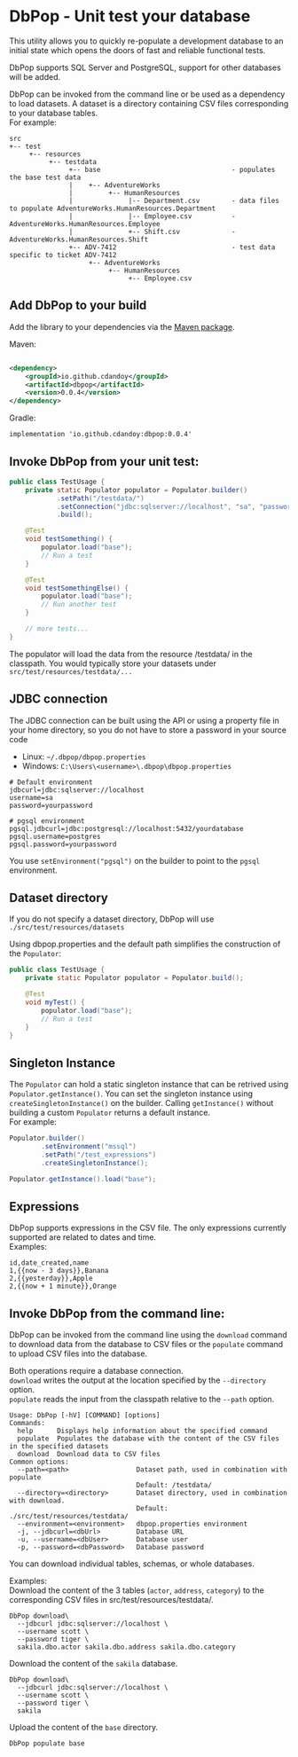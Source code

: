 # DbPop - Unit test your database

This utility allows you to quickly re-populate a development database to an initial state
which opens the doors of fast and reliable functional tests.

DbPop supports SQL Server and PostgreSQL, support for other databases will be added.

DbPop can be invoked from the command line or be used as a dependency to load datasets.
A dataset is a directory containing CSV files corresponding to your database tables.<br/>
For example:

```
src
+-- test
     +-- resources 
          +-- testdata
               +-- base                                 - populates the base test data
               |    +-- AdventureWorks
               |         +-- HumanResources
               |              |-- Department.csv        - data files to populate AdventureWorks.HumanResources.Department                                  
               |              |-- Employee.csv          -                        AdventureWorks.HumanResources.Employee                              
               |              +-- Shift.csv             -                        AdventureWorks.HumanResources.Shift                          
               +-- ADV-7412                             - test data specific to ticket ADV-7412           
                    +-- AdventureWorks
                         +-- HumanResources
                              +-- Employee.csv
```

## Add DbPop to your build

Add the library to your dependencies via the [Maven package](https://mvnrepository.com/artifact/io.github.cdandoy/dbpop).

Maven:

```xml

<dependency>
    <groupId>io.github.cdandoy</groupId>
    <artifactId>dbpop</artifactId>
    <version>0.0.4</version>
</dependency>
```

Gradle:

```
implementation 'io.github.cdandoy:dbpop:0.0.4'
```

## Invoke DbPop from your unit test:

```java
public class TestUsage {
    private static Populator populator = Populator.builder()
            .setPath("/testdata/")
            .setConnection("jdbc:sqlserver://localhost", "sa", "password")
            .build();

    @Test
    void testSomething() {
        populator.load("base");
        // Run a test
    }

    @Test
    void testSomethingElse() {
        populator.load("base");
        // Run another test
    }

    // more tests...
}
```
The populator will load the data from the resource /testdata/ in the classpath.
You would typically store your datasets under `src/test/resources/testdata/...`
## JDBC connection

The JDBC connection can be built using the API or using a property file in your home directory, so you do not have to store a password in your source code

* Linux: `~/.dbpop/dbpop.properties`
* Windows: `C:\Users\<username>\.dbpop\dbpop.properties`

```properties
# Default environment
jdbcurl=jdbc:sqlserver://localhost
username=sa
password=yourpassword

# pgsql environment
pgsql.jdbcurl=jdbc:postgresql://localhost:5432/yourdatabase
pgsql.username=postgres
pgsql.password=yourpassword
```

You use `setEnvironment("pgsql")` on the builder to point to the `pgsql` environment.

## Dataset directory

If you do not specify a dataset directory, DbPop will use `./src/test/resources/datasets`

Using dbpop.properties and the default path simplifies the construction of the `Populator`:

```java
public class TestUsage {
    private static Populator populator = Populator.build();

    @Test
    void myTest() {
        populator.load("base");
        // Run a test
    }
}
```

## Singleton Instance
The `Populator` can hold a static singleton instance that can be retrived using `Populator.getInstance()`.
You can set the singleton instance using `createSingletonInstance()` on the builder. Calling `getInstance()` without building a custom `Populator` returns a default instance.<br/>
For example:

```java
Populator.builder()
        .setEnvironment("mssql")
        .setPath("/test_expressions")
        .createSingletonInstance();

Populator.getInstance().load("base");
```

## Expressions
DbPop supports expressions in the CSV file. The only expressions currently supported are related to dates and time.<br/>
Examples:
``` 
id,date_created,name
1,{{now - 3 days}},Banana
2,{{yesterday}},Apple
2,{{now + 1 minute}},Orange
```


## Invoke DbPop from the command line:

DbPop can be invoked from the command line using the `download` command to download data from the database to CSV files or the `populate` command to upload CSV files into the database.<br/>

Both operations require a database connection.<br/>
`download` writes the output at the location specified by the `--directory` option.<br/>
`populate` reads the input from the classpath relative to the `--path` option.

```text
Usage: DbPop [-hV] [COMMAND] [options]
Commands:
  help      Displays help information about the specified command
  populate  Populates the database with the content of the CSV files in the specified datasets
  download  Download data to CSV files
Common options:
  --path=<path>                 Dataset path, used in combination with populate
                                Default: /testdata/
  --directory=<directory>       Dataset directory, used in combination with download.
                                Default: ./src/test/resources/testdata/
  --environment=<environment>   dbpop.properties environment
  -j, --jdbcurl=<dbUrl>         Database URL
  -u, --username=<dbUser>       Database user
  -p, --password=<dbPassword>   Database password
```

You can download individual tables, schemas, or whole databases.

Examples:<br/>
Download the content of the 3 tables (`actor`, `address`, `category`) to the corresponding CSV files in src/test/resources/testdata/.

```text
DbPop download\
  --jdbcurl jdbc:sqlserver://localhost \
  --username scott \
  --password tiger \
  sakila.dbo.actor sakila.dbo.address sakila.dbo.category
```

Download the content of the `sakila` database.

```text
DbPop download\
  --jdbcurl jdbc:sqlserver://localhost \
  --username scott \
  --password tiger \
  sakila
```

Upload the content of the `base` directory.

```text
DbPop populate base
```



